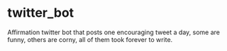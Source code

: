 # twitter_bot
Affirmation twitter bot that posts one encouraging tweet a day, some are funny, others are corny, all of them took forever to write.
